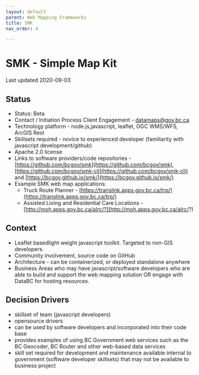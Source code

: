 ```yaml
---
layout: default
parent: Web Mapping Frameworks
title: SMK
nav_order: 4

---
```


# SMK - Simple Map Kit 

Last updated 2020-09-03

## Status

* Status: Beta
* Contact / Initiation Process	Client Engagement -  [datamaps@gov.bc.ca](mailto:datamaps@gov.bc.ca)
* Technology platform - node.js,javascript, leaflet, OGC WMS/WFS, ArcGIS Rest
* Skillsets required - novice to experienced developer (familiarity with javascript development/github)
* Apache 2.0 license
* Links to software providers/code repositories - [https://github.com/bcgov/smk](https://github.com/bcgov/smk),  [https://github.com/bcgov/smk-cli](https://github.com/bcgov/smk-cli) and [https://bcgov.github.io/smk/](https://bcgov.github.io/smk/)
* Example SMK web map applications:  
  - Truck Route Planner - [https://translink.apps.gov.bc.ca/trp/](https://translink.apps.gov.bc.ca/trp/)
  - Assisted Living and Residential Care Locations - [http://moh.apps.gov.bc.ca/alrc/?](http://moh.apps.gov.bc.ca/alrc/?)

## Context

* Leaflet basedlight weight javascript toolkit. Targeted to non-GIS developers.
* Community involvement, source code on GitHub
* Architecture - can be containerized, or deployed standalone anywhere
* Business Areas who may have javascript/software developers who are able to build and support the web mapping solution OR engage with DataBC for hosting resources.

## Decision Drivers

* skillset of team (javascript developers)
* opensource drivers
* can be used by software developers and incorporated into their code base
* provides examples of using BC Government web services such as the BC Geocoder, BC Router and other web-based data services
* skill set required for development and maintenance available internal to government (software developer skillsets) that may not be available to business project


